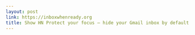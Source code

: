 ```yaml
---
layout: post
link: https://inboxwhenready.org
title: Show HN Protect your focus – hide your Gmail inbox by default
---
```

